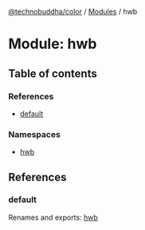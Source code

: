 [@technobuddha/color](../../README.md) / [Modules](../Modules.md) / hwb

# Module: hwb

## Table of contents

### References

- [default](hwb.md#default)

### Namespaces

- [hwb](hwb.hwb-1.md)

## References

### default

Renames and exports: [hwb](hwb.hwb-1.md)
